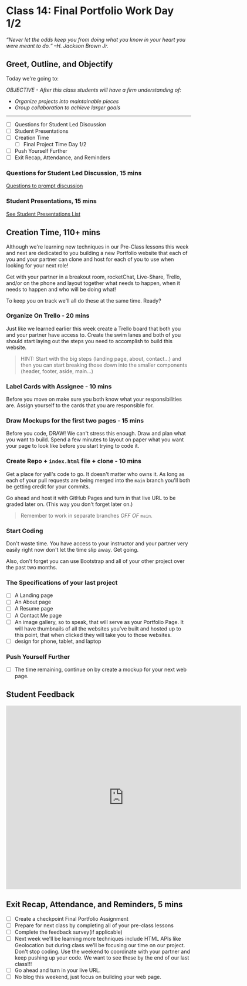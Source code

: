 # Class 14: Final Portfolio Work Day 1/2

<!-- ! HIDE FROM STUDENT; INSTRUCTOR ONLY CONTENT -->
<!-- ## Instructor Only Content - HIDE FROM STUDENTS -->

<!-- ! END INSTRUCTOR ONLY CONTENT -->

*“Never let the odds keep you from doing what you know in your heart you were meant to do.“ –H. Jackson Brown Jr.*

## Greet, Outline, and Objectify

<!-- SMART: Specific, Measurable, Attainable, Relevant, and Timely. -->
<!-- https://examples.yourdictionary.com/well-written-examples-of-learning-objectives.html -->

Today we're going to:
  
*OBJECTIVE - After this class students will have a firm understanding of:*

* *Organize projects into maintainable pieces*
* *Group collaboration to achieve larger goals*

*****

- [ ] Questions for Student Led Discussion
- [ ] Student Presentations
- [ ] Creation Time
    * [ ] Final Project Time Day 1/2
- [ ] Push Yourself Further
- [ ] Exit Recap, Attendance, and Reminders

### Questions for Student Led Discussion, 15 mins
<!-- This section should be structured with the 5E model: https://lesley.edu/article/empowering-students-the-5e-model-explained -->

[Questions to prompt discussion](./../additionalResources/questionsForDiscussion/qfd-class-14.md)

### Student Presentations, 15 mins

[See Student Presentations List](./../additionalResources/studentPresentations.md)

## Creation Time, 110+ mins

Although we're learning new techniques in our Pre-Class lessons this week and next are dedicated to you building a new Portfolio website that each of you and your partner can clone and host for each of you to use when looking for your next role!

Get with your partner in a breakout room, rocketChat, Live-Share, Trello, and/or on the phone and layout together what needs to happen, when it needs to happen and who will be doing what!

To keep you on track we'll all do these at the same time. Ready?

### Organize On Trello - 20 mins

Just like we learned earlier this week create a Trello board that both you and your partner have access to. Create the swim lanes and both of you should start laying out the steps you need to accomplish to build this website.

> HINT: Start with the big steps (landing page, about, contact...) and then you can start breaking those down into the smaller components (header, footer, aside, main...)

### Label Cards with Assignee - 10 mins

Before you move on make sure you both know what your responsibilities are. Assign yourself to the cards that you are responsible for.

### Draw Mockups for the first two pages - 15 mins

Before you code, DRAW! We can't stress this enough. Draw and plan what you want to build. Spend a few minutes to layout on paper what you want your page to look like before you start trying to code it.

### Create Repo + `index.html` file + clone - 10 mins

Get a place for yall's code to go. It doesn't matter who owns it. As long as each of your pull requests are being merged into the `main` branch you'll both be getting credit for your commits.

Go ahead and host it with GitHub Pages and turn in that live URL to be graded later on. (This way you don't forget later on.)

> Remember to work in separate branches *OFF OF* `main`.

### Start Coding

Don't waste time. You have access to your instructor and your partner very easily right now don't let the time slip away. Get going.

Also, don't forget you can use Bootstrap and all of your other project over the past two months.

### The Specifications of your last project

- [ ] A Landing page
- [ ] An About page
- [ ] A Resume page
- [ ] A Contact Me page
- [ ] An image gallery, so to speak, that will serve as your Portfolio Page. It will have thumbnails of all the websites you've built and hosted up to this point, that when clicked they will take you to those websites.
- [ ] design for phone, tablet, and laptop

### Push Yourself Further

- [ ] The time remaining, continue on by create a mockup for your next web page.

## Student Feedback

<iframe src="https://docs.google.com/forms/d/e/1FAIpQLScjuL10i2xFGMWRwkjtgAL8F1Y5ipMPPjtTCDzkO1ZBcxUYZA/viewform?embedded=true" width="640" height="500" frameborder="0" marginheight="0" marginwidth="0">Loading…</iframe>

## Exit Recap, Attendance, and Reminders, 5 mins

- [ ] Create a checkpoint Final Portfolio Assignment
- [ ] Prepare for next class by completing all of your pre-class lessons
- [ ] Complete the feedback survey(if applicable)
- [ ] Next week we'll be learning more techniques include HTML APIs like Geolocation but during class we'll be focusing our time on our project. Don't stop coding. Use the weekend to coordinate with your partner and keep pushing up your code. We want to see these by the end of our last class!!!
- [ ] Go ahead and turn in your live URL.
- [ ] No blog this weekend, just focus on building your web page.

<!-- <iframe id="openedx-zollege" src="https://openedx.zollege.com/feedback" style="width: 100%; height: 500px; border: 0">Browser not compatible.</iframe>
<script src="https://openedx.zollege.com/assets/index.js" type="application/javascript"></script> -->

<!-- TODO Create 3 question exit questions -->

<!-- TODO INSERT Student Feedback From -->

<!-- TODO INSERT *HIDDEN* Instructor Feedback Form -->
